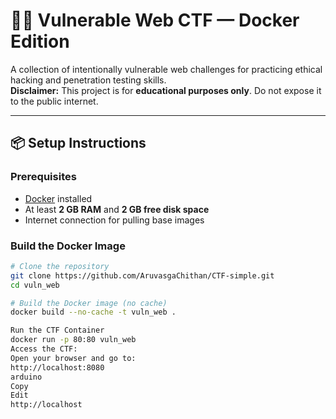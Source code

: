 # 🕵️‍♂️ Vulnerable Web CTF — Docker Edition

A collection of intentionally vulnerable web challenges for practicing ethical hacking and penetration testing skills.  
**Disclaimer:** This project is for **educational purposes only**. Do not expose it to the public internet.

---

## 📦 Setup Instructions

### **Prerequisites**
- [Docker](https://docs.docker.com/get-docker/) installed
- At least **2 GB RAM** and **2 GB free disk space**
- Internet connection for pulling base images

### **Build the Docker Image**
```bash
# Clone the repository
git clone https://github.com/AruvasgaChithan/CTF-simple.git
cd vuln_web

# Build the Docker image (no cache)
docker build --no-cache -t vuln_web .

Run the CTF Container
docker run -p 80:80 vuln_web
Access the CTF:
Open your browser and go to:
http://localhost:8080
arduino
Copy
Edit
http://localhost
